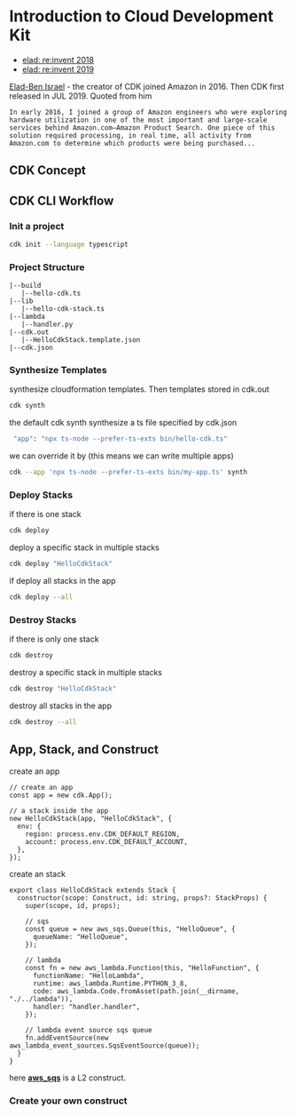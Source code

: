 # Introduction to Cloud Development Kit

- [elad: re:invent 2018](https://www.youtube.com/watch?v=Lh-kVC2r2AU)
- [elad: re:invent 2019](https://www.youtube.com/watch?v=9As_ZIjUGmY&list=LL&index=221)

[Elad-Ben Israel](https://thecdkbook.com/foreword.html) - the creator of CDK joined Amazon in 2016. Then CDK first released in JUL 2019. Quoted from him
 
```In early 2016, I joined a group of Amazon engineers who were exploring hardware utilization in one of the most important and large-scale services behind Amazon.com—Amazon Product Search. One piece of this solution required processing, in real time, all activity from Amazon.com to determine which products were being purchased...```

## CDK Concept 



## CDK CLI Workflow 

### Init a project 
```bash 
cdk init --language typescript 
```
### Project Structure 
```
|--build
   |--hello-cdk.ts
|--lib
   |--hello-cdk-stack.ts
|--lambda
   |--handler.py 
|--cdk.out
   |--HelloCdkStack.template.json
|--cdk.json
```
### Synthesize Templates
synthesize cloudformation templates. Then templates stored in cdk.out
```bash 
cdk synth 
```
the default cdk synth synthesize a ts file specified by cdk.json   
```bash 
 "app": "npx ts-node --prefer-ts-exts bin/hello-cdk.ts"
```
we can override it by (this means we can write multiple apps)
```bash 
cdk --app 'npx ts-node --prefer-ts-exts bin/my-app.ts' synth
```
### Deploy Stacks
if there is one stack 
```bash
cdk deploy
```
deploy a specific stack in multiple stacks 
```bash 
cdk deploy "HelloCdkStack"
```
if deploy all stacks in the app 
```bash 
cdk deploy --all 
```

### Destroy Stacks 
if there is only one stack 
```bash 
cdk destroy 
```
destroy a specific stack in multiple stacks 
```bash 
cdk destroy "HelloCdkStack"
```
destroy all stacks in the app 
```bash 
cdk destroy --all 
```

## App, Stack, and Construct 
create an app 
```tsx
// create an app 
const app = new cdk.App();

// a stack inside the app 
new HelloCdkStack(app, "HelloCdkStack", {
  env: {
    region: process.env.CDK_DEFAULT_REGION, 
    account: process.env.CDK_DEFAULT_ACCOUNT,
  },
});
```

create an stack 
```tsx
export class HelloCdkStack extends Stack {
  constructor(scope: Construct, id: string, props?: StackProps) {
    super(scope, id, props);

    // sqs
    const queue = new aws_sqs.Queue(this, "HelloQueue", {
      queueName: "HelloQueue",
    });

    // lambda
    const fn = new aws_lambda.Function(this, "HelloFunction", {
      functionName: "HelloLambda",
      runtime: aws_lambda.Runtime.PYTHON_3_8,
      code: aws_lambda.Code.fromAsset(path.join(__dirname, "./../lambda")),
      handler: "handler.handler",
    });

    // lambda event source sqs queue
    fn.addEventSource(new aws_lambda_event_sources.SqsEventSource(queue));
  }
}
```
here **[aws_sqs](https://docs.aws.amazon.com/cdk/api/v2/docs/aws-cdk-lib.aws_sqs.Queue.html)** is a L2 construct. 

### Create your own construct 
```tsx
```
